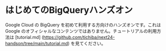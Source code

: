 # はじめてのBigQueryハンズオン
Google Cloud の BigQuery を初めて利用する方向けのハンズオンです。これは Google のオフィシャルなコンテンツではありません。チュートリアルの利用方法は [tutorial.md] (https://github.com/tichiba/next24-handson/tree/main/tutorial.md) を見てください。
